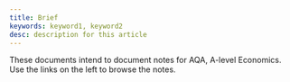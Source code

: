 ```yaml
---
title: Brief
keywords: keyword1, keyword2
desc: description for this article
---
```


These documents intend to document notes for AQA, A-level Economics.
Use the links on the left to browse the notes.
